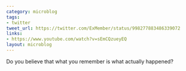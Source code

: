 ```yaml
---
category: microblog
tags:
- twitter
tweet_url: https://twitter.com/ExMember/status/998277883486339072
links:
- https://www.youtube.com/watch?v=sEmCQzueyEQ
layout: microblog
---
```

Do you believe that what you remember is what actually happened?
